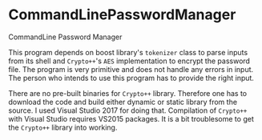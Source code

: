 # CommandLinePasswordManager
CommandLine Password Manager

This program depends on boost library's `tokenizer` class to parse inputs from its shell and `Crypto++`'s `AES` implementation to encrypt the password file. The program is very primitive and does not handle any errors in input. The person who intends to use this program has to provide the right input.

There are no pre-built binaries for `Crypto++` library. Therefore one has to download the code and build either dynamic or static library from the source. I used Visual Studio 2017 for doing that. Compilation of `Crypto++` with Visual Studio requires VS2015 packages. It is a bit troublesome to get the `Crypto++` library into working.
